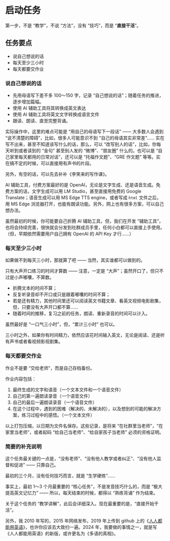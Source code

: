 # 启动任务

第一步，不是 “教学”，不说 “方法”，没有 “技巧”，而是 “**直接干活**”。

## 任务要点

* 说自己想说的话
* 每天至少三小时
* 每天都要交作业

### 说自己想说的话

* 先用母语写下差不多 100～150 字，记录 “自己想说的话”；随着任务的推进，逐步增加篇幅。
* 使用 AI 辅助工具将其转换成英文表达
* 使用 AI 辅助工具将英文文字转换成语言文件
* 跟读、朗读、直至完整背诵。

实际操作中，这里的难点可能是 “用自己的母语写下一段话” —— 大多数人会遇到 “说不清楚的障碍”，比如，很多人可能意识不到 “自己的母语其实非常差”…… 实在写不出来，甚至不知道该写什么的话，那么，可以 “改写别人的话”，比如，你每天听到或者读到的 “金句” 甚至别人发的 “微博”、“朋友圈” 什么的。也可以是 “自己家里每天都用的日常对话”，还可以是 “托福作文题”、“GRE 作文题” 等等。实在搞不定的时候，可以直接用有声书的片段。

另外，有空的话，可以先去补补《李笑来的写作课》。

AI 辅助工具，付费方案最好的是 OpenAI，无论是文字生成、还是语音生成。免费方案的话，文字生成可以用 LM Studio，甚至直接用免费的 Google Translate；语音生成可以用 MS Edge TTS engine，或者写成 `html` 文件之后，用 MS Edge 浏览器打开，也能有朗读功能。另外，网上也有很多方案，可以自己想办法。

虽然最初的时候，你可能要自己折腾 AI 辅助工具，但，我们在开发 “辅助工具”，也将会持续完善，很快就会分发到社群成员手里，任何小白都可以直接上手使用。（但，早期依然需要用户自己拥有 OpenAI 的 API Key 才行……）

### 每天至少三小时

如果做不到每天三小时，那就算了吧 —— 当然，其实谁都可以做到的。

只有大声开口练习的时间才算数 —— 注意，一定是 “大声”；虽然开口了，但只不过是小声嘟囔，不算数。

* 折腾文本的时间不算；
* 反复听录音却不开口或只是跟着嘟囔的时间不算；
* 若是还有精力，其他时间里还可以阅读英文书籍文章、看英文视频电影剧集，但，只要没有大声开口都不算……
* 随着时间的推移，复习之前的任务，朗读、重新录音的时间可以计入。

虽然最好是 “一口气三小时”，但，“累计三小时” 也可以。

三小时之外，如果你有时间精力，依然应该花时间输入英文，无论是阅读、还是听有声书或者看视频影视剧集。

### 每天都要交作业

作业不是要 “交给老师”，而是自己存档备份。

作业内容包括：

1. 最终生成的文字和语音（一个文本文件和一个语音文件）
2. 自己的第一遍朗读录音（一个语音文件）
3. 自己的最后一遍朗读录音（一个语音文件）
4. 在这个过程中，遇到的困难（解决的、未解决的），以及想到的可能的解决方案，练习过程中的感悟。（一个文本文件）

以上打包压缩，以日期为文件名保存。这些记录，是将来 “在社群里当老师”，“在家里当老师”，或者起码 “给自己当老师”、“给自家孩子当老师” 必须的资格证明。

### 简要的补充说明

这个任务最关键的一点是，“没有老师”、“没有他人教学或者纠正”、“没有他人监督和促进” —— 只靠自己。

最初的三个月，没有任何技巧而言，就是 “生学硬练”……

事实上，最初 1～3 个月最重要的 “核心任务”，不是发音技巧什么的，而是 “极大提高英文记忆力” —— 所以，每天结束的时候，都得以 “熟练背诵” 作为结束。

关于这个任务的 “教学讲解”，此后会详细深入。现在最重要的是，“直接开始干活”。

另外，我 2010 年写的，2015 年网络发布，2019 年上传到 github 上的《[人人都能用英语](https://github.com/xiaolai/everyone-can-use-english)》，也许你应该去大致扫一遍。2024 年，我要做的事情之一，就是写《人人都能用英语》的新版，或许更名为《多语的真相》。